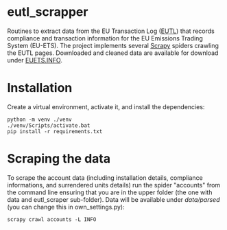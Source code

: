 # eutl_scrapper

Routines to extract data from the EU Transaction Log ([EUTL](https://ec.europa.eu/clima/ets/)) that records compliance and transaction information for the EU Emissions Trading System (EU-ETS). The project implements several [Scrapy](https://scrapy.org/) spiders crawling the EUTL pages. Downloaded and cleaned data are available for download under [EUETS.INFO](https://euets.info).

# Installation
Create a virtual environment, activate it, and install the dependencies:  
```
python -m venv ./venv    
./venv/Scripts/activate.bat  
pip install -r requirements.txt
```

# Scraping the data 
To scrape the account data (including installation details, compliance informations, and surrendered units details) run the spider "accounts" from the command line ensuring that you are in the upper folder (the one with data and eutl_scraper sub-folder). Data will be available under *data/parsed* (you can change this in own_settings.py):
```
scrapy crawl accounts -L INFO
```



